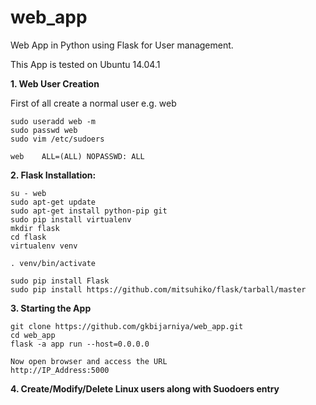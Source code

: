 # web_app
Web App in Python using Flask for User management.

This App is tested on Ubuntu 14.04.1


**1. Web User Creation**

First of all create a normal user e.g. web
```
sudo useradd web -m
sudo passwd web
sudo vim /etc/sudoers

web    ALL=(ALL) NOPASSWD: ALL
```

**2. Flask Installation:**

```
su - web
sudo apt-get update
sudo apt-get install python-pip git
sudo pip install virtualenv
mkdir flask
cd flask
virtualenv venv

. venv/bin/activate

sudo pip install Flask
sudo pip install https://github.com/mitsuhiko/flask/tarball/master

```

**3. Starting the App**
```
git clone https://github.com/gkbijarniya/web_app.git
cd web_app
flask -a app run --host=0.0.0.0

Now open browser and access the URL
http://IP_Address:5000
```

**4. Create/Modify/Delete Linux users along with Suodoers entry**

